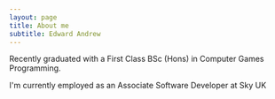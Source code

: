 ```yaml
---
layout: page
title: About me
subtitle: Edward Andrew
---
```


Recently graduated with a First Class BSc (Hons) in Computer Games Programming.

I'm currently employed as an Associate Software Developer at Sky UK

